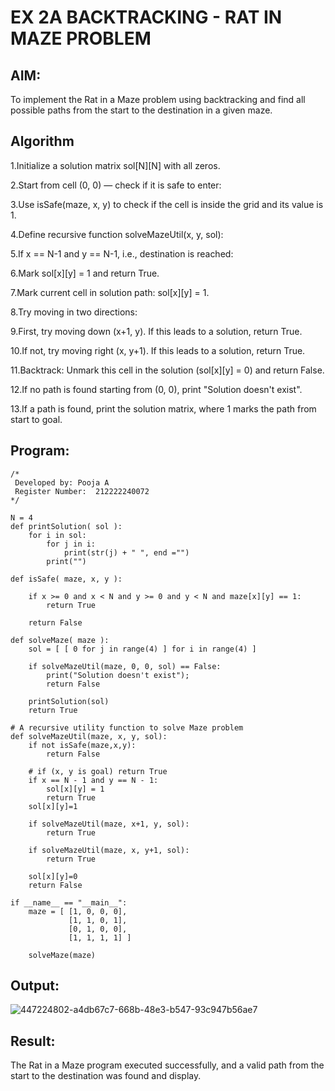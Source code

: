 # EX 2A BACKTRACKING - RAT IN MAZE PROBLEM

## AIM:
To implement the Rat in a Maze problem using backtracking and find all possible paths from the start to the destination in a given maze.

## Algorithm

1.Initialize a solution matrix sol[N][N] with all zeros.

2.Start from cell (0, 0) — check if it is safe to enter:

3.Use isSafe(maze, x, y) to check if the cell is inside the grid and its value is 1.

4.Define recursive function solveMazeUtil(x, y, sol):

5.If x == N-1 and y == N-1, i.e., destination is reached:

6.Mark sol[x][y] = 1 and return True.

7.Mark current cell in solution path: sol[x][y] = 1.

8.Try moving in two directions:

9.First, try moving down (x+1, y). If this leads to a solution, return True.

10.If not, try moving right (x, y+1). If this leads to a solution, return True.

11.Backtrack: Unmark this cell in the solution (sol[x][y] = 0) and return False.

12.If no path is found starting from (0, 0), print "Solution doesn't exist".

13.If a path is found, print the solution matrix, where 1 marks the path from start to goal.

## Program:
```
/*
 Developed by: Pooja A
 Register Number:  212222240072
*/

N = 4
def printSolution( sol ):
    for i in sol:
        for j in i:
            print(str(j) + " ", end ="")
        print("")
        
def isSafe( maze, x, y ):
     
    if x >= 0 and x < N and y >= 0 and y < N and maze[x][y] == 1:
        return True
     
    return False
    
def solveMaze( maze ):
    sol = [ [ 0 for j in range(4) ] for i in range(4) ]
     
    if solveMazeUtil(maze, 0, 0, sol) == False:
        print("Solution doesn't exist");
        return False
     
    printSolution(sol)
    return True
     
# A recursive utility function to solve Maze problem
def solveMazeUtil(maze, x, y, sol):
    if not isSafe(maze,x,y):
        return False
        
    # if (x, y is goal) return True
    if x == N - 1 and y == N - 1:
        sol[x][y] = 1
        return True
    sol[x][y]=1    
     
    if solveMazeUtil(maze, x+1, y, sol):
        return True
    
    if solveMazeUtil(maze, x, y+1, sol):
        return True
    
    sol[x][y]=0
    return False

if __name__ == "__main__":
    maze = [ [1, 0, 0, 0],
             [1, 1, 0, 1],
             [0, 1, 0, 0],
             [1, 1, 1, 1] ]
              
    solveMaze(maze)
```

## Output:
![447224802-a4db67c7-668b-48e3-b547-93c947b56ae7](https://github.com/user-attachments/assets/e979bcc6-bb81-4273-8cb1-6cde4b1db10a)


## Result:
The Rat in a Maze program executed successfully, and a valid path from the start to the destination was found and display.
